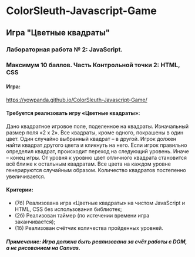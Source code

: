 # ColorSleuth-Javascript-Game
## Игра "Цветные квадраты"

### Лабораторная работа № 2: JavaScript.
### Максимум 10 баллов. Часть Контрольной точки 2: HTML, CSS

#### Игра:
<https://yowpanda.github.io/ColorSleuth-Javascript-Game/>

#### Требуется реализовать игру «Цветные квадраты»:
Дано квадратное игровое поле, поделенное на квадраты. Изначальный размер поля «2 x 2».
Все квадраты, кроме одного, покрашены в один цвет. Один случайно выбранный квадрат – в другой.
Игрок должен найти квадрат другого цвета и кликнуть на него.
Если игрок правильно определил квадрат, происходит переход на следующий уровень.
Иначе – конец игры. От уровня к уровню цвет отличного квадрата становится всё ближе к остальным квадратам.
Все цвета на каждом уровне генерируются случайным образом. Количество квадратов постепенно увеличивается.

#### Критерии:
* (7б) Реализована игра «Цветные квадраты» на чистом JavaScript и HTML, CSS без использования библиотек;
* (2б) Реализован таймер (по истечении времени игра заканчивается);
* (1б) Реализован счётчик количества пройденных уровней.

##### Примечание: Игра должна быть реализована за счёт работы с DOM, а не рисованием на Canvas.
